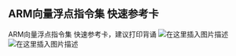 ## ARM向量浮点指令集 快速参考卡

ARM向量浮点指令集 快速参考卡，建议打印背诵
![在这里插入图片描述](https://img-blog.csdnimg.cn/2021021711092330.png?x-oss-process=image/watermark,type_ZmFuZ3poZW5naGVpdGk,shadow_10,text_aHR0cHM6Ly9ibG9nLmNzZG4ubmV0L3dlaXhpbl80MjEzNTA4Nw==,size_16,color_FFFFFF,t_70)![在这里插入图片描述](https://img-blog.csdnimg.cn/20210217110941923.png?x-oss-process=image/watermark,type_ZmFuZ3poZW5naGVpdGk,shadow_10,text_aHR0cHM6Ly9ibG9nLmNzZG4ubmV0L3dlaXhpbl80MjEzNTA4Nw==,size_16,color_FFFFFF,t_70)

